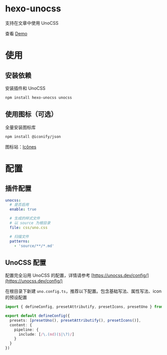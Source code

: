 # hexo-unocss

支持在文章中使用 UnoCSS

查看 [Demo](https://imba97.cn/archives/775/)

# 使用

## 安装依赖

安装插件和 UnoCSS

```bash
npm install hexo-unocss unocss
```

## 使用图标（可选）

全量安装图标库

```bash
npm install @iconify/json
```

图标站：[Icônes](https://icones.js.org/)

# 配置

## 插件配置

```yml
unocss:
  # 是否启用
  enable: true

  # 生成的样式文件
  # 以 source 为根目录
  file: css/uno.css

  # 扫描文件
  patterns:
    - 'source/**/*.md'
```

## UnoCSS 配置

配置完全沿用 UnoCSS 的配置，详情请参考 [https://unocss.dev/config/](https://unocss.dev/config/)

在根目录下新建 `uno.config.ts`，推荐以下配置。包含基础写法、属性写法、icon 的预设配置

```typescript
import { defineConfig, presetAttributify, presetIcons, presetUno } from 'unocss'

export default defineConfig({
  presets: [presetUno(), presetAttributify(), presetIcons()],
  content: {
    pipeline: {
      include: [/\.(md)($|\?)/]
    }
  }
})
```
